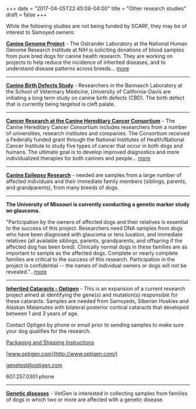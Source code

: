 +++
date = "2017-04-05T22:45:08-04:00"
title = "Other research studies"
draft = false
+++

While the following studies are not being funded by SCARF, they may be
of interest to Samoyed owners:

**[Canine Genome Project](http://www.samoyedhealthfoundation.com/research/resolveuid/d9eac364d7bac610553e80c13509267f)** -
The Ostrander Laboratory at the National Human Genome Research Institute at
NIH is soliciting donations of blood samples from pure bred dogs for
canine health research.
They are working on projects to help reduce the
incidence of inherited diseases, and to understand disease patterns
across breeds...
[more](http://www.samoyedhealthfoundation.com/research/resolveuid/d9eac364d7bac610553e80c13509267f)

---

**[Canine Birth Defects Study](http://www.vgl.ucdavis.edu/cghg/projects.php)** -
Researchers in the Bannasch Laboratory at the School of Veterinary Medicine, University
of California-Davis are initiating a long term study on canine birth
defects (CBD).
The birth defect that is currently being targeted is
cleft palate.

---

**[Cancer Research at the Canine Hereditary Cancer Consortium](https://www.tgen.org/research/canine-health-performance/canine-hereditary-cancer-consortium.aspx#.U54CrmfjhaR)** -
The Canine Hereditary Cancer Consortium includes researchers from a
number of universities, research institutes and companies.
The Consortium received a Federally funded grant through the National
Institutes of Health/National Cancer Institute to study five types of
cancer that occur in both dogs and humans. The ultimate goal is to
develop improved diagnostics and more individualized therapies for both
canines and people...
[more](http://www.samoyedhealthfoundation.com/research/resolveuid/cb0ad1455a921df69a1f39f48595cfff)

---

**[Canine Epilepsy Research](http://www.canine-epilepsy.net/cerc.html)** -
needed are samples from a large number of affected individuals and their immediate
family members (siblings, parents, and grandparents), from many breeds of dogs.

---

**The University of Missouri is currently conducting a genetic marker
study on glaucoma.**

"Participation by the owners of affected dogs and their relatives is
essential to the success of this project. Researchers need DNA samples
from dogs who have been diagnosed with glaucoma or lens luxation, and
immediate relatives (all available siblings, parents, grandparents, and
offspring if the affected dog has been bred). Clinically normal dogs in
these families are as important to sample as the affected dogs. Complete
or nearly complete families are critical to the success of this
research. Participation in the project is confidential -- the names of
individual owners or dogs will not be
revealed."...[more](http://www.samoyedhealthfoundation.com/research/resolveuid/f8689211ae5012fd2678df7642191255)

---

**[Inherited Cataracts - Optigen](http://www.optigen.com/opt9_research.html)** -
This is an expansion of a current research project aimed at identifying
the gene(s) and mutation(s) responsible for these cataracts.
Samples are needed from Samoyeds, Siberian Huskies and Alaskan Malamutes with
bilateral posterior cortical cataracts that developed between 1 and 3
years of age.

Contact Optigen by phone or email prior to sending samples to make sure
your dog qualifies for the research.

[Packaging and Shipping Instructions](http://www.optigen.com/opt9_shipsubpg3pkg.html)

[www.optigen.com](http://www.optigen.com/)

genetest@optigen.com

607.257.0301 phone

---

**[Genetic diseases](http://www.vetgen.com/research.html#VetGen's_Genetic_Disease_Research_Update)** -
VetGen is interested in collecting samples from families of dogs in
which two or more are affected with a genetic disease.
